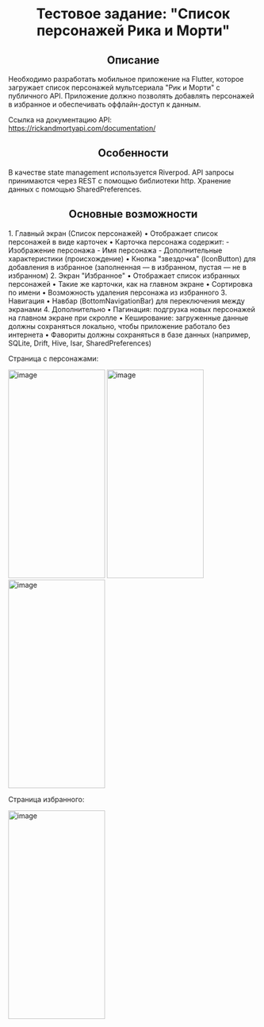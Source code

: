 <h1 align="center">Тестовое задание: "Список персонажей Рика и Морти"</h1>

<h2 align="center">Описание</h2>
Необходимо разработать мобильное приложение на Flutter, которое загружает список персонажей мультсериала "Рик и Морти" с публичного API. Приложение должно позволять добавлять персонажей в избранное и обеспечивать оффлайн-доступ к данным.

Ссылка на документацию API: https://rickandmortyapi.com/documentation/

<h2 align="center">Особенности</h2>
В качестве state management используется Riverpod. API запросы принимаются через REST с помощью библиотеки http. Хранение данных с помощью SharedPreferences. 

<h2 align="center">Основные возможности</h2>
1. Главный экран (Список персонажей)
•	Отображает список персонажей в виде карточек
•	Карточка персонажа содержит:
-	Изображение персонажа
-	Имя персонажа
-	Дополнительные характеристики (происхождение)
•	Кнопка "звездочка" (IconButton) для добавления в избранное (заполненная — в избранном, пустая — не в избранном)
2. Экран "Избранное"
   •	Отображает список избранных персонажей
   •	Такие же карточки, как на главном экране
   •	Сортировка по имени
   •	Возможность удаления персонажа из избранного
3. Навигация
   •	Навбар (BottomNavigationBar) для переключения между экранами
4. Дополнительно
   •	Пагинация: подгрузка новых персонажей на главном экране при скролле
   •	Кеширование: загруженные данные должны сохраняться локально, чтобы приложение работало без интернета
   •	Фавориты должны сохраняться в базе данных (например, SQLite, Drift, Hive, Isar, SharedPreferences)


Страница с персонажами:

<img width="195" height="420" alt="image" src="https://github.com/user-attachments/assets/bdf9dc09-4a66-4f05-a57c-b310be964b16" />
<img width="195" height="420" alt="image" src="https://github.com/user-attachments/assets/37c3a68e-c39e-4fe9-866c-1391354f15a4" />
<img width="195" height="420" alt="image" src="https://github.com/user-attachments/assets/916d9d7b-91b0-4ba4-bed1-bc85856aea87" />

Страница избранного:

<img width="195" height="420" alt="image" src="https://github.com/user-attachments/assets/a3820cde-1890-4d2f-b843-ec0c7984421a" />
